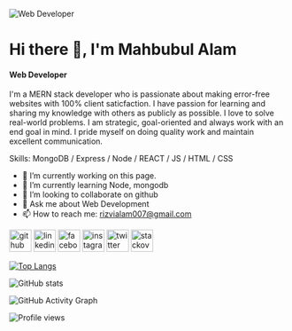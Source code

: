 ![Web Developer](https://i.postimg.cc/7LgW6F93/from-the-fitzgeralds-3.png)

# Hi there 👋, I'm Mahbubul Alam
#### Web Developer


I'm a MERN stack developer who is passionate about making error-free websites with 100% client saticfaction. I have passion for learning and sharing my knowledge with others as publicly as possible. I love to solve real-world problems. I am strategic, goal-oriented and always work with an end goal in mind. I pride myself on doing quality work and maintain excellent communication. 

Skills: MongoDB /  Express / Node / REACT / JS / HTML / CSS

- 🔭 I’m currently working on this page. 
- 🌱 I’m currently learning Node, mongodb 
- 👯 I’m looking to collaborate on github 
- 💬 Ask me about Web Development 
- 📫 How to reach me: rizvialam007@gmail.com 


[<img src='https://cdn.jsdelivr.net/npm/simple-icons@3.0.1/icons/github.svg' alt='github' height='40'>](https://github.com/https://github.com/Rizvimahbub)  [<img src='https://cdn.jsdelivr.net/npm/simple-icons@3.0.1/icons/linkedin.svg' alt='linkedin' height='40'>](https://www.linkedin.com/in/https://www.linkedin.com/in/mahbubul-alam-717350241//)  [<img src='https://cdn.jsdelivr.net/npm/simple-icons@3.0.1/icons/facebook.svg' alt='facebook' height='40'>](https://www.facebook.com/https://www.facebook.com/mahbubulalam.rizvi/)  [<img src='https://cdn.jsdelivr.net/npm/simple-icons@3.0.1/icons/instagram.svg' alt='instagram' height='40'>](https://www.instagram.com/@mahbubulrizvi/)  [<img src='https://cdn.jsdelivr.net/npm/simple-icons@3.0.1/icons/twitter.svg' alt='twitter' height='40'>](https://twitter.com/https://twitter.com/Mahbubu68600795)  [<img src='https://cdn.jsdelivr.net/npm/simple-icons@3.0.1/icons/stackoverflow.svg' alt='stackoverflow' height='40'>](https://stackoverflow.com/users/https://stackoverflow.com/users/19068769/rizvi-alam)  

[![Top Langs](https://github-readme-stats.vercel.app/api/top-langs/?username=https://github.com/Rizvimahbub)](https://github.com/anuraghazra/github-readme-stats)

![GitHub stats](https://github-readme-stats.vercel.app/api?username=https://github.com/Rizvimahbub&show_icons=true)  

![GitHub Activity Graph](https://activity-graph.herokuapp.com/graph?username=https://github.com/Rizvimahbub)  

![Profile views](https://gpvc.arturio.dev/https://github.com/Rizvimahbub)  
